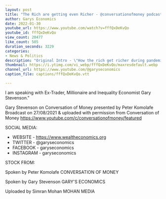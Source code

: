 ```yaml
---
layout: post
title: "The Rich are getting even Richer - @conversationofmoney podcast"
author: Garys Economics
date: 2022-01-30
youtube_url: https://www.youtube.com/watch?v=fffQxDeKvQo
youtube_id: fffQxDeKvQo
view_count: 20477
like_count: 505
duration_seconds: 3229
categories:
- News & Politics
description: "Original Intro - \"How the rich get richer during pandemic aided by our government and how are you going to pay for it?"
thumbnail: https://i.ytimg.com/vi_webp/fffQxDeKvQo/maxresdefault.webp
channel_url: https://www.youtube.com/@garyseconomics
caption_file: captions/fffQxDeKvQo.vtt

---
```


I am speaking with Ex-Trader, Millionaire and Inequality Economist Gary Stevenson."

Gary Stevenson on Conversation of Money presented by Peter Komolafe
Broadcast on 27/08/2021 & uploaded with permission from Conversation of Money
https://www.youtube.com/c/conversationofmoney/featured


SOCIAL MEDIA:
- WEBSITE - https://www.wealtheconomics.org
- TWITTER - @garyseconomics
- FACEBOOK - garyseconomics
- INSTAGRAM - garyseconomics


STOCK FROM:



Spoken by Peter Komolafe
CONVERSATION OF MONEY


Spoken by Gary Stevenson
GARY'S ECONOMICS


Uploaded by Simran Mohan 
MOHAN MEDIA
